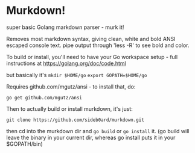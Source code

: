 
Murkdown!
=========

super basic Golang markdown parser - murk it! 

Removes most markdown syntax, giving clean, white and bold ANSI escaped console text.
pipe output through 'less -R' to see bold and color.

To build or install, you'll need to have your Go workspace setup - 
full instructions at https://golang.org/doc/code.html

but basically it's
`mkdir $HOME/go`
`export GOPATH=$HOME/go`

Requires github.com/mgutz/ansi - to install that, do:

`go get github.com/mgutz/ansi`

Then to actually build or install murkdown, it's just:

`git clone https://github.com/sideb0ard/murkdown.git` 

then cd into the murkdown dir and `go build` or `go install` it. (go build will leave the binary in your current dir, whereas go install puts it in your $GOPATH/bin)


